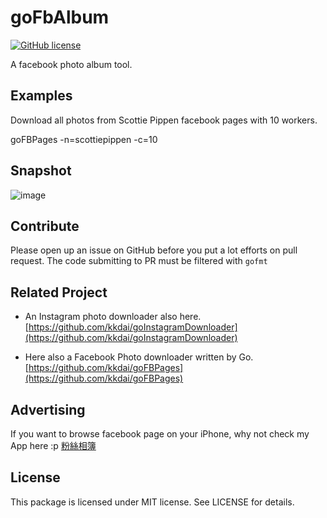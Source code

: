 goFbAlbum
======================
[![GitHub license](https://img.shields.io/badge/license-MIT-blue.svg)](https://raw.githubusercontent.com/toomore/gogrs/master/LICENSE)

A facebook photo album tool.


Examples
---------------

Download all photos from Scottie Pippen facebook pages with 10 workers.

  goFBPages -n=scottiepippen -c=10


Snapshot
---------------

![image](snapshot/1.png)


Contribute
---------------

Please open up an issue on GitHub before you put a lot efforts on pull request.
The code submitting to PR must be filtered with `gofmt`

Related Project
---------------

- An Instagram photo downloader also here. [https://github.com/kkdai/goInstagramDownloader](https://github.com/kkdai/goInstagramDownloader)

- Here also a Facebook Photo downloader written by Go. [https://github.com/kkdai/goFBPages](https://github.com/kkdai/goFBPages)

Advertising
---------------

If you want to browse facebook page on your iPhone, why not check my App here :p [粉絲相簿](https://itunes.apple.com/tw/app/fen-si-xiang-bu/id839324997?l=zh&mt=8)

License
---------------

This package is licensed under MIT license. See LICENSE for details.
